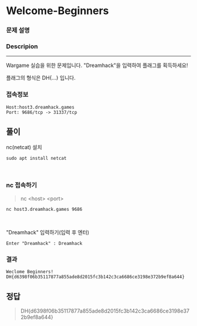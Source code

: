 # Welcome-Beginners
### 문제 설명
### Descripion
--------------
Wargame 실습을 위한 문제입니다. "Dreamhack"을 입력하여 플래그를 획득하세요!

플래그의 형식은 DH{...} 입니다.

### 접속정보
    Host:host3.dreamhack.games
    Port: 9686/tcp -> 31337/tcp


## 풀이

nc(netcat) 설치

    sudo apt install netcat

<br>

### nc 접속하기
>nc \<host> \<port>

    nc host3.dreamhack.games 9686

<br>

"Dreamhack" 입력하기(입력 후 엔터)

    Enter "Dreamhack" : Dreamhack


### 결과

    Weclome Beginners!
    DH{d6398f06b35117877a855ade8d2015fc3b142c3ca6686ce3198e372b9ef8a644}

## 정답
>DH{d6398f06b35117877a855ade8d2015fc3b142c3ca6686ce3198e372b9ef8a644}
    


